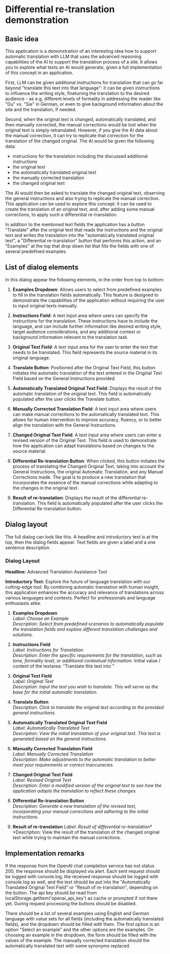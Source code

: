 # Differential re-translation demonstration

## Basic idea

This application is a demonstration of an interesting idea how to support automatic translation with LLM that uses
the advanced reasoning capabilities of the AI to support the translation process of a site. It allows you to explore 
what texts an AI would generate, given a full implementation of this concept in an application.

First, LLM can be given additional instructions for translation that can go far beyond "translate this text into that
language": it can be given instructions to influence the writing style, finetuning the translation to the desired
audience - as e.g. different levels of formality in addressing the reader like "Du" vs. "Sie" in German, or even to give
background information about the site and the translation, if needed.

Second, when the original text is changed, automatically translated, and then manually corrected, the manual corrections
would be lost when the original text is simply retranslated. However, if you give the AI data about the manual
correction, it can try to replicate that correction for the translation of the changed original. The AI would be
given the following data:

- instructions for the translation including the discussed additional instructions
- the original text
- the automatically translated original text
- the manually corrected translation
- the changed original text

The AI would then be asked to translate the changed original text, observing the general instructions and also trying to
replicate the manual correction. This application can be used to explore this concept: it can be used to create the
translation of an original text, and, after adding some manual corrections, to apply such a differential re-translation.

In addition to the mentioned text fields the application has a button "Translate" after the original text that reads
the instructions and the original text and writes the translation into the "automatically translated original
text", a "Differential re-translation" button that performs this action, and an "Examples" at the top that drop down list that fills 
the fields with one of several predefined examples.

## List of dialog elements

In this dialog appear the following elements, in the order from top to bottom:

1. **Examples Dropdown**: Allows users to select from predefined examples to fill in the translation fields automatically. This feature is designed to demonstrate the capabilities of the application without requiring the user to input original texts manually.

2. **Instructions Field**: A text input area where users can specify the instructions for the 
   translation. These instructions have to include the language, and can include further information like desired 
   writing style, target audience considerations, and 
   any additional context or background information relevant to the translation task.

3. **Original Text Field**: A text input area for the user to enter the text that needs to be translated. This field represents the source material in its original language.

4. **Translate Button**: Positioned after the Original Text Field, this button initiates the automatic translation of the text entered in the Original Text Field based on the General Instructions provided. 

5. **Automatically Translated Original Text Field**: Displays the result of the automatic translation of the original text. This field is automatically populated after the user clicks the Translate button.

6. **Manually Corrected Translation Field**: A text input area where users can make manual corrections to the automatically translated text. This allows for human intervention to improve accuracy, fluency, or to better align the translation with the General Instructions.

7. **Changed Original Text Field**: A text input area where users can enter a revised version of the Original Text. This field is used to demonstrate how the application can adapt translations based on changes to the source material.

8. **Differential Re-translation Button**: When clicked, this button initiates the process of translating the Changed Original Text, taking into account the General Instructions, the original Automatic Translation, and any Manual Corrections made. The goal is to produce a new translation that incorporates the essence of the manual corrections while adapting to the changes in the original text.

9. **Result of re-translation**: Displays the result of the differential re-translation. This field is automatically 
   populated after the user clicks the Differential Re-translation button.

## Dialog layout

The full dialog can look like this. A headline and introductory text is at the top, then the dialog fields appear. 
Text fields are given a label and a one sentence description.

### Dialog Layout

**Headline:** Advanced Translation Assistance Tool

**Introductory Text:** Explore the future of language translation with our cutting-edge tool. By combining automatic translation with human insight, this application enhances the accuracy and relevance of translations across various languages and contexts. Perfect for professionals and language enthusiasts alike.

1. **Examples Dropdown**  
   *Label: Choose an Example*  
   *Description: Select from predefined scenarios to automatically populate the translation fields and explore different translation challenges and solutions.*

2. **Instructions Field**  
   *Label: Instructions for Translation*  
   *Description: Enter the specific requirements for the translation, such as tone, formality level, or additional 
   contextual information.*
   Initial value / content of the textarea: "Translate this text into "

3. **Original Text Field**  
   *Label: Original Text*  
   *Description: Input the text you wish to translate. This will serve as the base for the initial automatic translation.*

4. **Translate Button**  
   *Description: Click to translate the original text according to the provided general instructions.*

5. **Automatically Translated Original Text Field**  
   *Label: Automatically Translated Text*  
   *Description: View the initial translation of your original text. This text is generated based on the general instructions.*

6. **Manually Corrected Translation Field**  
   *Label: Manually Corrected Translation*  
   *Description: Make adjustments to the automatic translation to better meet your requirements or correct inaccuracies.*

7. **Changed Original Text Field**  
   *Label: Revised Original Text*  
   *Description: Enter a modified version of the original text to see how the application adapts the translation to reflect these changes.*

8. **Differential Re-translation Button**  
   *Description: Generate a new translation of the revised text, incorporating your manual corrections and adhering to the initial instructions.*

9. **Result of re-translation**
   *Label: Result of differential re-translation**
   *Description: View the result of the translation of the changed original text while trying to maintain the manual 
   corrections.

## Implementation remarks

If the response from the OpenAI chat completion service has not status 200, the response should be displayed via alert.
Each sent request should be logged with console.log, the received response should be logged with console.log as well,
 and the text should be put into the "Automatically Translated Original Text Field" or "Result of re-translation", depending on the button.
The api key should be read from localStorage.getItem('openai_api_key') as cache or prompted if not there yet.
During request processing the buttons should be disabled.

There should be a list of several examples using English and German language with value sets for all fields
(including the automatically translated fields), and the dropdown should be filled with them.
The first option is an option "Select an example" and the other options are the examples.
On choosing an example in the dropdown, the form should be filled with the values of the example.
The manually corrected translation should the automatically translated text with some synonyms replaced.
